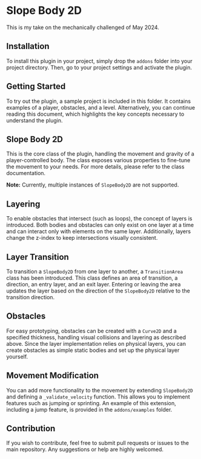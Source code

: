 # Slope Body 2D

This is my take on the mechanically challenged of May 2024.

## Installation
To install this plugin in your project, simply drop the `addons` folder into your project directory. Then, go to your project settings and activate the plugin.

## Getting Started
To try out the plugin, a sample project is included in this folder. It contains examples of a player, obstacles, and a level. Alternatively, you can continue reading this document, which highlights the key concepts necessary to understand the plugin.

## Slope Body 2D
This is the core class of the plugin, handling the movement and gravity of a player-controlled body. The class exposes various properties to fine-tune the movement to your needs. For more details, please refer to the class documentation.

**Note:** Currently, multiple instances of `SlopeBody2D` are not supported.

## Layering
To enable obstacles that intersect (such as loops), the concept of layers is introduced. Both bodies and obstacles can only exist on one layer at a time and can interact only with elements on the same layer. Additionally, layers change the z-index to keep intersections visually consistent.

## Layer Transition
To transition a `SlopeBody2D` from one layer to another, a `TransitionArea` class has been introduced. This class defines an area of transition, a direction, an entry layer, and an exit layer. Entering or leaving the area updates the layer based on the direction of the `SlopeBody2D` relative to the transition direction.

## Obstacles
For easy prototyping, obstacles can be created with a `Curve2D` and a specified thickness, handling visual collisions and layering as described above. Since the layer implementation relies on physical layers, you can create obstacles as simple static bodies and set up the physical layer yourself.

## Movement Modification
You can add more functionality to the movement by extending `SlopeBody2D` and defining a `_validate_velocity` function. This allows you to implement features such as jumping or sprinting. An example of this extension, including a jump feature, is provided in the `addons/examples` folder.

## Contribution
If you wish to contribute, feel free to submit pull requests or issues to the main repository. Any suggestions or help are highly welcomed.
